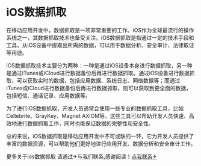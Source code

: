 # iOS数据抓取

在移动应用开发中，数据抓取是一项非常重要的工作。iOS作为全球最流行的操作系统之一，其数据抓取技术也备受关注。iOS数据抓取是指通过一定的技术手段和工具，从iOS设备中提取出所需的数据，可以用于数据分析、安全审计、法律取证等用途。

iOS数据抓取技术主要分为两种：一种是通过iOS设备本身进行数据抓取，另一种是通过iTunes或iCloud进行数据备份后再进行数据抓取。通过iOS设备进行数据抓取，可以获取实时的数据，包括应用数据、系统日志、网络数据等；而通过iTunes或iCloud进行数据备份后再进行数据抓取，则可以获取到更全面的数据，包括短信、通话记录、应用数据等。

为了进行iOS数据抓取，开发人员通常会使用一些专业的数据抓取工具，比如Cellebrite、GrayKey、Magnet AXIOM等。这些工具可以帮助开发人员快速、高效地进行数据抓取工作，同时也能保证数据的完整性和安全性。

总的来说，iOS数据抓取是移动应用开发中不可或缺的一环，它为开发人员提供了丰富的数据资源，可以帮助他们更好地进行应用开发、数据分析和安全审计工作。

更多关于ios数据抓取 请通过✈与我们联系,感谢阅读！[点我联系✈](https://wiki.G208.com)